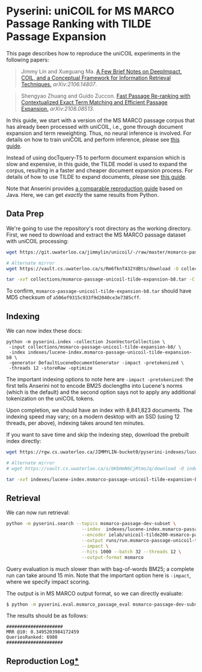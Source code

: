 # Pyserini: uniCOIL for MS MARCO Passage Ranking with TILDE Passage Expansion

This page describes how to reproduce the uniCOIL experiments in the following papers:

> Jimmy Lin and Xueguang Ma. [A Few Brief Notes on DeepImpact, COIL, and a Conceptual Framework for Information Retrieval Techniques.](https://arxiv.org/abs/2106.14807) _arXiv:2106.14807_.

> Shengyao Zhuang and Guido Zuccon. [Fast Passage Re-ranking with Contextualized Exact Term
Matching and Efficient Passage Expansion.](https://arxiv.org/pdf/2108.08513) _arXiv:2108.08513_.

In this guide, we start with a version of the MS MARCO passage corpus that has already been processed with uniCOIL, i.e., gone through document expansion and term reweighting.
Thus, no neural inference is involved.
For details on how to train uniCOIL and perform inference, please see [this guide](https://github.com/luyug/COIL/tree/main/uniCOIL).

Instead of using docTquery-T5 to perform document expansion which is slow and expensive, in this guide, the TILDE model is used to expand the corpus, resulting in a faster and cheaper document expansion process. For details of how to use TILDE to expand documents, please see [this guide](https://github.com/ielab/TILDE).

Note that Anserini provides [a comparable reproduction guide](https://github.com/castorini/anserini/blob/master/docs/experiments-msmarco-passage-unicoil-tilde-expansion.md) based on Java.
Here, we can get _exactly_ the same results from Python.

## Data Prep

We're going to use the repository's root directory as the working directory.
First, we need to download and extract the MS MARCO passage dataset with uniCOIL processing:

```bash
wget https://git.uwaterloo.ca/jimmylin/unicoil/-/raw/master/msmarco-passage-unicoil-tilde-expansion-b8.tar -P collections/

# Alternate mirror
wget https://vault.cs.uwaterloo.ca/s/Rm6fknT432YdBts/download -O collections/msmarco-passage-unicoil-tilde-expansion-b8.tar

tar -xvf collections/msmarco-passage-unicoil-tilde-expansion-b8.tar -C collections/
```

To confirm, `msmarco-passage-unicoil-tilde-expansion-b8.tar` should have MD5 checksum of `a506ef9315c933f9d2040ce3e7385cff`.


## Indexing

We can now index these docs:

```
python -m pyserini.index -collection JsonVectorCollection \
 -input collections/msmarco-passage-unicoil-tilde-expansion-b8/ \
 -index indexes/lucene-index.msmarco-passage-unicoil-tilde-expansion-b8 \
 -generator DefaultLuceneDocumentGenerator -impact -pretokenized \
 -threads 12 -storeRaw -optimize
```

The important indexing options to note here are `-impact -pretokenized`: the first tells Anserini not to encode BM25 doclengths into Lucene's norms (which is the default) and the second option says not to apply any additional tokenization on the uniCOIL tokens.

Upon completion, we should have an index with 8,841,823 documents.
The indexing speed may vary; on a modern desktop with an SSD (using 12 threads, per above), indexing takes around ten minutes.

If you want to save time and skip the indexing step, download the prebuilt index directly:

```bash
wget https://rgw.cs.uwaterloo.ca/JIMMYLIN-bucket0/pyserini-indexes/lucene-index.msmarco-passage-unicoil-tilde-expansion-b8.tar.gz -P indexes/

# Alternate mirror
# wget https://vault.cs.uwaterloo.ca/s/bKbHmN6CjRtmoJq/download -O indexes/lucene-index.msmarco-passage-unicoil-tilde-expansion-b8.tar.gz

tar -xvf indexes/lucene-index.msmarco-passage-unicoil-tilde-expansion-b8.tar.gz -C indexes/
```

## Retrieval

We can now run retrieval:

```bash
python -m pyserini.search --topics msmarco-passage-dev-subset \
                            --index  indexes/lucene-index.msmarco-passage-unicoil-tilde-expansion-b8 \
                            --encoder ielab/unicoil-tilde200-msmarco-passage \
                            --output runs/run.msmarco-passage-unicoil-tilde-expansion-b8.tsv \
                            --impact \
                            --hits 1000 --batch 32 --threads 12 \
                            --output-format msmarco
```

Query evaluation is much slower than with bag-of-words BM25; a complete run can take around 15 min.
Note that the important option here is `-impact`, where we specify impact scoring.

The output is in MS MARCO output format, so we can directly evaluate:

```bash
$ python -m pyserini.eval.msmarco_passage_eval msmarco-passage-dev-subset run.msmarco-passage-unicoil-tilde-expansion-b8.tsv
```

The results should be as follows:

```
#####################
MRR @10: 0.3495203984172459
QueriesRanked: 6980
#####################
```

## Reproduction Log[*](reproducibility.md)
